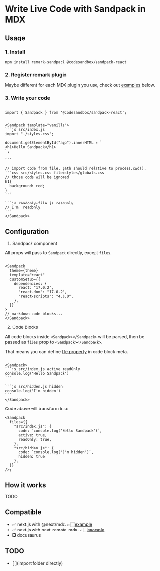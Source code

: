 
# Write Live Code with Sandpack in MDX 


## Usage

### 1. Install
```shell
npm install remark-sandpack @codesandbox/sandpack-react
```

### 2. Register remark plugin

Maybe different for each MDX plugin you use, check out [examples](#Compatible) below.

### 3. Write your code

````mdx

import { Sandpack } from '@codesandbox/sandpack-react';


<Sandpack template="vanilla">
```js src/index.js
import "./styles.css";

document.getElementById("app").innerHTML = `
<h1>Hello Sandpack</h1>
`;

```

// import code from file, path should relative to process.cwd().
```css src/styles.css file=styles/globals.css
// those code will be ignored
h1{
  background: red;
}
```

```js readonly-file.js readOnly
// I'm  readonly
```
</Sandpack>

````

## Configuration

1. Sandpack component

All props will pass to `Sandpack` directly, except `files`.

````mdx

<Sandpack
  theme={theme}
  template="react"
  customSetup={{
    dependencies: {
      react: "17.0.2",
      "react-dom": "17.0.2",
      "react-scripts": "4.0.0",
    },
  }}
>
// markdown code blocks...
</Sandpack>

````

2. Code Blocks

All code blocks inside `<Sandpack></Sandpack>` will be parsed, then be passed as `files` prop to  `<Sandpack></Sandpack>`.

That means you can define [file property](https://sandpack.codesandbox.io/docs/getting-started/custom-content#advanced-usage) in code block meta.

````

<Sandpack>
```js src/index.js active readOnly
console.log('Hello Sandpack')
```

```js src/hidden.js hidden
console.log('I'm hidden')
```
</Sandpack>

````

Code above will transform into:

```
<Sandpack
  files={{
    "src/index.js": {
      code: `console.log('Hello Sandpack')`,
      active: true,
      readOnly: true,
    },
    "src/hidden.js": { 
      code: `console.log('I'm hidden')`, 
      hidden: true 
    },
  }}
/>;

```


## How it works

TODO

## Compatible  

- ✅ next.js with @next/mdx. 👉🏻[example](examples/next-mdx/pages/index.mdx)
- ✅ next.js with next-remote-mdx. 👉🏻[example](examples/next-mdx-remote/pages/index.tsx)
- ❎ docusaurus


## TODO 

- [ ](import folder directly)
